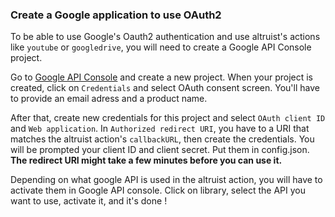 ### Create a Google application to use OAuth2

To be able to use Google's Oauth2 authentication and use altruist's actions like `youtube` or `googledrive`, you will need to create a Google API Console project.

Go to [Google API Console](https://console.developers.google.com/) and create a new project.
When your project is created, click on `Credentials` and select OAuth consent screen. You'll have to provide an email adress and a product name.

After that, create new credentials for this project and select `OAuth client ID` and `Web application`.
In `Authorized redirect URI`, you have to a URI that matches the altruist action's `callbackURL`, then create the credentials.
You will be prompted your client ID and client secret. Put them in config.json.
**The redirect URI might take a few minutes before you can use it.**

Depending on what google API is used in the altruist action, you will have to activate them in Google API console.
Click on library, select the API you want to use, activate it, and it's done !
